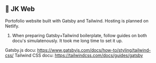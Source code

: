 ## 🚀 JK Web

Portofolio website built with Gatsby and Tailwind. Hosting is planned on Netlify.

1. When preparing Gatsby+Tailwind boilerplate, follow guides on both docu's simulatenously. It took me long time to set it up.

Gatsby.js docu: https://www.gatsbyjs.com/docs/how-to/styling/tailwind-css/
Tailwind CSS docu: https://tailwindcss.com/docs/guides/gatsby


